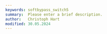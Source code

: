 ```yaml
---
keywords: softbypass_switch5
summary:  Please enter a brief description.
author:   Christoph Hart
modified: 30.05.2024
---
```

  
